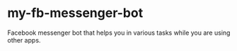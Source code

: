 # my-fb-messenger-bot
Facebook messenger bot that helps you in various tasks while you are using other apps.
